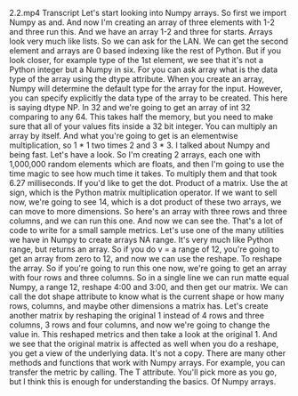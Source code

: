 2.2.mp4
Transcript
Let's start looking into Numpy arrays. So first we import Numpy as and. And now I'm creating an array of three elements with 1-2 and three run this. And we have an array 1-2 and three for starts. Arrays look very much like lists. So we can ask for the LAN. We can get the second element and arrays are 0 based indexing like the rest of Python. But if you look closer, for example type of the 1st element, we see that it's not a Python integer but a Numpy in six. For you can ask array what is the data type of the array using the dtype attribute. When you create an array, Numpy will determine the default type for the array for the input. However, you can specify explicitly the data type of the array to be created. This here is saying dtype NP. In 32 and we're going to get an array of int 32 comparing to any 64. This takes half the memory, but you need to make sure that all of your values fits inside a 32 bit integer. You can multiply an array by itself. And what you're going to get is an elementwise multiplication, so 1 * 1 two times 2 and 3 * 3. I talked about Numpy and being fast. Let's have a look. So I'm creating 2 arrays, each one with 1,000,000 random elements which are floats, and then I'm going to use the time magic to see how much time it takes. To multiply them and that took 6.27 milliseconds. If you'd like to get the dot. Product of a matrix. Use the at sign, which is the Python matrix multiplication operator. If we want to sell now, we're going to see 14, which is a dot product of these two arrays, we can move to more dimensions. So here's an array with three rows and three columns, and we can run this one. And now we can see the. That's a lot of code to write for a small sample metrics. Let's use one of the many utilities we have in Numpy to create arrays NA range. It's very much like Python range, but returns an array. So if you do v = a range of 12, you're going to get an array from zero to 12, and now we can use the reshape. To reshape the array. So if you're going to run this one now, we're going to get an array with four rows and three columns. So in a single line we can run matte equal Numpy, a range 12, reshape 4:00 and 3:00, and then get our matrix. We can call the dot shape attribute to know what is the current shape or how many rows, columns, and maybe other dimensions a matrix has. Let's create another matrix by reshaping the original 1 instead of 4 rows and three columns, 3 rows and four columns, and now we're going to change the value in. This reshaped metrics and then take a look at the original 1. And we see that the original matrix is affected as well when you do a reshape, you get a view of the underlying data. It's not a copy. There are many other methods and functions that work with Numpy arrays. For example, you can transfer the metric by calling. The T attribute. You'll pick more as you go, but I think this is enough for understanding the basics. Of Numpy arrays.

